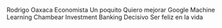 Rodrigo 
Oaxaca
Economista
Un poquito
Quiero mejorar 
Google
Machine Learning
Chambear
Investment Banking
Decisivo 
Ser feliz en la vida
 

